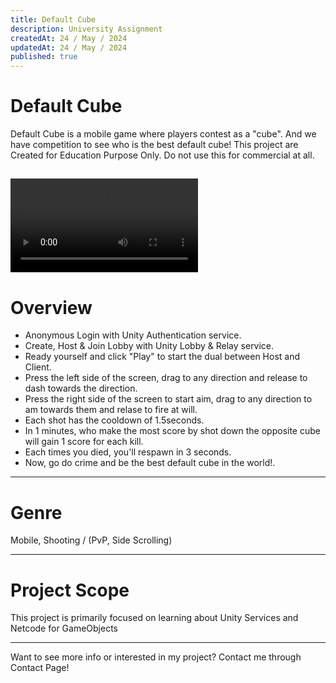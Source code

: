 ```yaml
---
title: Default Cube
description: University Assignment
createdAt: 24 / May / 2024
updatedAt: 24 / May / 2024
published: true
---
```


# Default Cube
Default Cube is a mobile game where players contest as a "cube". And we have competition to see who is the best default cube! This project are Created for Education Purpose Only. Do not use this for commercial at all.

<video source src="https://torukun.imgix.net/CGE499-Online-Multiplayer-Game-Development.mp4" autoplay loop></video>
---

# Overview
- Anonymous Login with Unity Authentication service.
- Create, Host & Join Lobby with Unity Lobby & Relay service.
- Ready yourself and click "Play" to start the dual between Host and Client.
- Press the left side of the screen, drag to any direction and release to dash towards the direction.
- Press the right side of the screen to start aim, drag to any direction to am towards them and relase to fire at will.
- Each shot has the cooldown of 1.5seconds.
- In 1 minutes, who make the most score by shot down the opposite cube will gain 1 score for each kill.
- Each times you died, you'll respawn in 3 seconds.
- Now, go do crime and be the best default cube in the world!.

---

# Genre
Mobile, Shooting / (PvP, Side Scrolling)

---

# Project Scope
This project is primarily focused on learning about Unity Services and Netcode for GameObjects

---

Want to see more info or interested in my project? Contact me through Contact Page!
